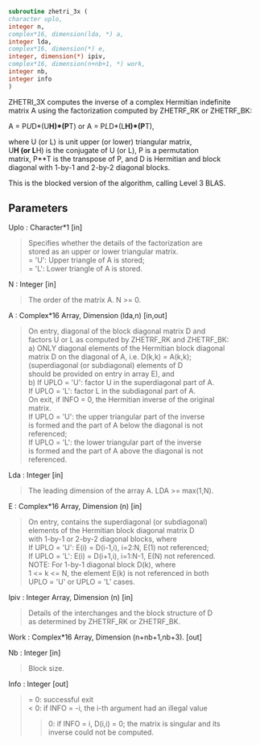```fortran  
subroutine zhetri_3x (  
character uplo,  
integer n,  
complex*16, dimension(lda, *) a,  
integer lda,  
complex*16, dimension(*) e,  
integer, dimension(*) ipiv,  
complex*16, dimension(n+nb+1, *) work,  
integer nb,  
integer info  
)  
```  
ZHETRI_3X computes the inverse of a complex Hermitian indefinite  
matrix A using the factorization computed by ZHETRF_RK or ZHETRF_BK:  
  
A = P*U*D*(U**H)*(P**T) or A = P*L*D*(L**H)*(P**T),  
  
where U (or L) is unit upper (or lower) triangular matrix,  
U**H (or L**H) is the conjugate of U (or L), P is a permutation  
matrix, P**T is the transpose of P, and D is Hermitian and block  
diagonal with 1-by-1 and 2-by-2 diagonal blocks.  
  
This is the blocked version of the algorithm, calling Level 3 BLAS.  
  
## Parameters  
Uplo : Character*1 [in]  
> Specifies whether the details of the factorization are  
> stored as an upper or lower triangular matrix.  
> = 'U':  Upper triangle of A is stored;  
> = 'L':  Lower triangle of A is stored.  
  
N : Integer [in]  
> The order of the matrix A.  N >= 0.  
  
A : Complex*16 Array, Dimension (lda,n) [in,out]  
> On entry, diagonal of the block diagonal matrix D and  
> factors U or L as computed by ZHETRF_RK and ZHETRF_BK:  
> a) ONLY diagonal elements of the Hermitian block diagonal  
> matrix D on the diagonal of A, i.e. D(k,k) = A(k,k);  
> (superdiagonal (or subdiagonal) elements of D  
> should be provided on entry in array E), and  
> b) If UPLO = 'U': factor U in the superdiagonal part of A.  
> If UPLO = 'L': factor L in the subdiagonal part of A.  
> On exit, if INFO = 0, the Hermitian inverse of the original  
> matrix.  
> If UPLO = 'U': the upper triangular part of the inverse  
> is formed and the part of A below the diagonal is not  
> referenced;  
> If UPLO = 'L': the lower triangular part of the inverse  
> is formed and the part of A above the diagonal is not  
> referenced.  
  
Lda : Integer [in]  
> The leading dimension of the array A.  LDA >= max(1,N).  
  
E : Complex*16 Array, Dimension (n) [in]  
> On entry, contains the superdiagonal (or subdiagonal)  
> elements of the Hermitian block diagonal matrix D  
> with 1-by-1 or 2-by-2 diagonal blocks, where  
> If UPLO = 'U': E(i) = D(i-1,i), i=2:N, E(1) not referenced;  
> If UPLO = 'L': E(i) = D(i+1,i), i=1:N-1, E(N) not referenced.  
> NOTE: For 1-by-1 diagonal block D(k), where  
> 1 <= k <= N, the element E(k) is not referenced in both  
> UPLO = 'U' or UPLO = 'L' cases.  
  
Ipiv : Integer Array, Dimension (n) [in]  
> Details of the interchanges and the block structure of D  
> as determined by ZHETRF_RK or ZHETRF_BK.  
  
Work : Complex*16 Array, Dimension (n+nb+1,nb+3). [out]  
  
Nb : Integer [in]  
> Block size.  
  
Info : Integer [out]  
> = 0: successful exit  
> < 0: if INFO = -i, the i-th argument had an illegal value  
> > 0: if INFO = i, D(i,i) = 0; the matrix is singular and its  
> inverse could not be computed.  
  
